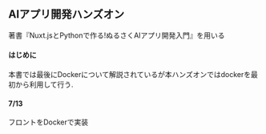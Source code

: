 ## AIアプリ開発ハンズオン
著書『Nuxt.jsとPythonで作る!ぬるさくAIアプリ開発入門』を用いる
#### はじめに
本書では最後にDockerについて解説されているが本ハンズオンではdockerを最初から利用して行う.

#### 7/13
フロントをDockerで実装
